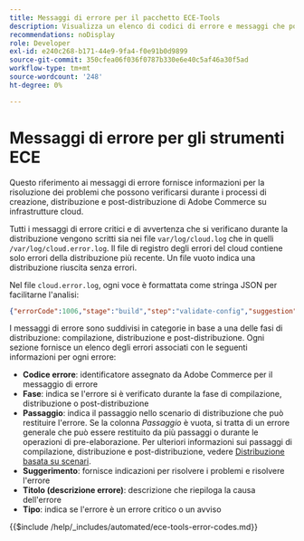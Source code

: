 ```yaml
---
title: Messaggi di errore per il pacchetto ECE-Tools
description: Visualizza un elenco di codici di errore e messaggi che possono verificarsi durante i processi di creazione, distribuzione e post-distribuzione dell’infrastruttura cloud di Adobe Commerce.
recommendations: noDisplay
role: Developer
exl-id: e240c268-b171-44e9-9fa4-f0e91b0d9899
source-git-commit: 350cfea06f036f0787b330e6e40c5af46a30f5ad
workflow-type: tm+mt
source-wordcount: '248'
ht-degree: 0%

---
```


# Messaggi di errore per gli strumenti ECE

Questo riferimento ai messaggi di errore fornisce informazioni per la risoluzione dei problemi che possono verificarsi durante i processi di creazione, distribuzione e post-distribuzione di Adobe Commerce su infrastrutture cloud.

Tutti i messaggi di errore critici e di avvertenza che si verificano durante la distribuzione vengono scritti sia nei file `var/log/cloud.log` che in quelli `/var/log/cloud.error.log`. Il file di registro degli errori del cloud contiene solo errori della distribuzione più recente. Un file vuoto indica una distribuzione riuscita senza errori.

Nel file `cloud.error.log`, ogni voce è formattata come stringa JSON per facilitarne l&#39;analisi:

```json
{"errorCode":1006,"stage":"build","step":"validate-config","suggestion":"No stores/website/locales found in config.php\n  To speed up the deploy process do the following:\n  1. Using SSH, log in to your Magento Cloud account\n  2. Run \"php ./vendor/bin/ece-tools config:dump\"\n  3. Using SCP, copy the app/etc/config.php file to your local repository\n  4. Add, commit, and push your changes to the app/etc/config.php file","title":"The configured state is not ideal","type":"warning"}
```

I messaggi di errore sono suddivisi in categorie in base a una delle fasi di distribuzione: compilazione, distribuzione e post-distribuzione. Ogni sezione fornisce un elenco degli errori associati con le seguenti informazioni per ogni errore:

- **Codice errore**: identificatore assegnato da Adobe Commerce per il messaggio di errore
- **Fase**: indica se l&#39;errore si è verificato durante la fase di compilazione, distribuzione o post-distribuzione
- **Passaggio**: indica il passaggio nello scenario di distribuzione che può restituire l&#39;errore. Se la colonna _Passaggio_ è vuota, si tratta di un errore generale che può essere restituito da più passaggi o durante le operazioni di pre-elaborazione. Per ulteriori informazioni sui passaggi di compilazione, distribuzione e post-distribuzione, vedere [Distribuzione basata su scenari](../deploy/scenario-based.md).
- **Suggerimento**: fornisce indicazioni per risolvere i problemi e risolvere l&#39;errore
- **Titolo (descrizione errore)**: descrizione che riepiloga la causa dell&#39;errore
- **Tipo**: indica se l&#39;errore è un errore critico o un avviso

{{$include /help/_includes/automated/ece-tools-error-codes.md}}
